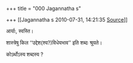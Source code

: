 +++
title = "000 Jagannatha s"

+++
[[Jagannatha s	2010-07-31, 14:21:35 [Source](https://groups.google.com/g/bvparishat/c/WsA12E_ehnc)]]



आर्याः, स्वस्ति।



शास्त्रेषु किल ‘‘उद्देश(श्य?)विधेयभाव’’ इति शब्दः श्रूयते।



कोऽर्थोऽस्य शब्दस्य ?





